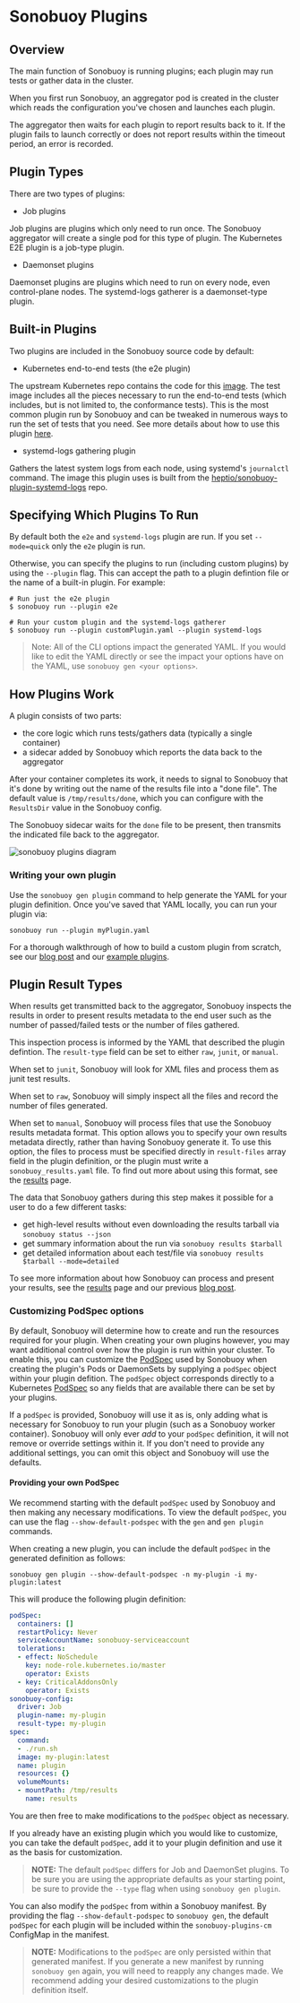 # Sonobuoy Plugins

## Overview

The main function of Sonobuoy is running plugins; each plugin may run tests or gather data in the cluster.

When you first run Sonobuoy, an aggregator pod is created in the cluster which reads the configuration you've chosen and launches each plugin.

The aggregator then waits for each plugin to report results back to it. If the plugin fails to launch correctly or does not report results within the timeout period, an error is recorded.

## Plugin Types

There are two types of plugins:

* Job plugins

Job plugins are plugins which only need to run once. The Sonobuoy aggregator will create a single pod for this type of plugin. The Kubernetes E2E plugin is a job-type plugin.

* Daemonset plugins

Daemonset plugins are plugins which need to run on every node, even control-plane nodes. The systemd-logs gatherer is a daemonset-type plugin.

## Built-in Plugins

Two plugins are included in the Sonobuoy source code by default:

* Kubernetes end-to-end tests (the e2e plugin)

The upstream Kubernetes repo contains the code for this [image][conformance]. The test image includes all the pieces necessary to run the end-to-end tests (which includes, but is not limited to, the conformance tests). This is the most common plugin run by Sonobuoy and can be tweaked in numerous ways to run the set of tests that you need. See more details about how to use this plugin [here][e2ePlugin].

* systemd-logs gathering plugin

Gathers the latest system logs from each node, using systemd's `journalctl` command. The image this plugin uses is built from the [heptio/sonobuoy-plugin-systemd-logs][systemd-repo] repo.

## Specifying Which Plugins To Run

By default both the `e2e` and `systemd-logs` plugin are run. If you set `--mode=quick` only the `e2e` plugin is run.

Otherwise, you can specify the plugins to run (including custom plugins) by using the `--plugin` flag. This can accept the path to a plugin defintion file or the name of a built-in plugin. For example:

```
# Run just the e2e plugin
$ sonobuoy run --plugin e2e

# Run your custom plugin and the systemd-logs gatherer
$ sonobuoy run --plugin customPlugin.yaml --plugin systemd-logs
```

> Note: All of the CLI options impact the generated YAML. If you would like to edit the YAML directly or see the impact your options have on the YAML, use `sonobuoy gen <your options>`.

## How Plugins Work

A plugin consists of two parts:

* the core logic which runs tests/gathers data (typically a single container)
* a sidecar added by Sonobuoy which reports the data back to the aggregator

After your container completes its work, it needs to signal to Sonobuoy that
it's done by writing out the name of the results file into a "done file". The default
value is `/tmp/results/done`, which you can configure with the `ResultsDir` value 
in the Sonobuoy config.

The Sonobuoy sidecar waits for the `done` file to be present, then transmits the indicated
file back to the aggregator.

![sonobuoy plugins diagram][diagram]

[diagram]: /img/plugin-contract.png

### Writing your own plugin

Use the `sonobuoy gen plugin` command to help generate the YAML for your plugin definition. Once you've saved that YAML locally, you can run your plugin via:

```
sonobuoy run --plugin myPlugin.yaml
```

For a thorough walkthrough of how to build a custom plugin from scratch, see our [blog post][customPluginsBlog] and our [example plugins][examplePlugins].

## Plugin Result Types

When results get transmitted back to the aggregator, Sonobuoy inspects the results in order
to present results metadata to the end user such as the number of passed/failed tests or
the number of files gathered.

This inspection process is informed by the YAML that described the plugin defintion. The
`result-type` field can be set to either `raw`, `junit`, or `manual`.

When set to `junit`, Sonobuoy will look for XML files and process them as junit test results.

When set to `raw`, Sonobuoy will simply inspect all the files and record the number of files generated.

When set to `manual`, Sonobuoy will process files that use the Sonobuoy results metadata format.
This option allows you to specify your own results metadata directly, rather than having Sonobuoy generate it.
To use this option, the files to process must be specified directly in `result-files` array field in the plugin definition, or the plugin must write a `sonobuoy_results.yaml` file.
To find out more about using this format, see the [results][results] page.

The data that Sonobuoy gathers during this step makes it possible for a user to do a few different tasks:

* get high-level results without even downloading the results tarball via `sonobuoy status --json`
* get summary information about the run via `sonobuoy results $tarball`
* get detailed information about each test/file via `sonobuoy results $tarball --mode=detailed`

To see more information about how Sonobuoy can process and present your results, see the [results][results] page and our previous [blog post][resultsBlog].

### Customizing PodSpec options

By default, Sonobuoy will determine how to create and run the resources required for your plugin.
When creating your own plugins however, you may want additional control over how the plugin is run within your cluster.
To enable this, you can customize the [PodSpec][kubernetes-podspecs] used by Sonobuoy when creating the plugin's Pods or DaemonSets by supplying a `podSpec` object within your plugin defition.
The `podSpec` object corresponds directly to a Kubernetes [PodSpec][kubernetes-podspecs] so any fields that are available there can be set by your plugins.

If a `podSpec` is provided, Sonobuoy will use it as is, only adding what is necessary for Sonobuoy to run your plugin (such as a Sonobuoy worker container).
Sonobuoy will only ever _add_ to your `podSpec` definition, it will not remove or override settings within it.
If you don't need to provide any additional settings, you can omit this object and Sonobuoy will use the defaults.

#### Providing your own PodSpec
We recommend starting with the default `podSpec` used by Sonobuoy and then making any necessary modifications.
To view the default `podSpec`, you can use the flag `--show-default-podspec` with the `gen` and `gen plugin` commands.

When creating a new plugin, you can include the default `podSpec` in the generated definition as follows:

```
sonobuoy gen plugin --show-default-podspec -n my-plugin -i my-plugin:latest
```

This will produce the following plugin definition:

```yaml
podSpec:
  containers: []
  restartPolicy: Never
  serviceAccountName: sonobuoy-serviceaccount
  tolerations:
  - effect: NoSchedule
    key: node-role.kubernetes.io/master
    operator: Exists
  - key: CriticalAddonsOnly
    operator: Exists
sonobuoy-config:
  driver: Job
  plugin-name: my-plugin
  result-type: my-plugin
spec:
  command:
  - ./run.sh
  image: my-plugin:latest
  name: plugin
  resources: {}
  volumeMounts:
  - mountPath: /tmp/results
    name: results
```

You are then free to make modifications to the `podSpec` object as necessary.

If you already have an existing plugin which you would like to customize, you can take the default `podSpec`, add it to your plugin definition and use it as the basis for customization.

> **NOTE:** The default `podSpec` differs for Job and DaemonSet plugins.
To be sure you are using the appropriate defaults as your starting point, be sure to provide the `--type` flag when using `sonobuoy gen plugin`.

You can also modify the `podSpec` from within a Sonobuoy manifest.
By providing the flag `--show-default-podspec` to `sonobuoy gen`, the default `podSpec` for each plugin will be included within the `sonobuoy-plugins-cm` ConfigMap in the manifest.

> **NOTE:** Modifications to the `podSpec` are only persisted within that generated manifest.
If you generate a new manifest by running `sonobuoy gen` again, you will need to reapply any changes made.
We recommend adding your desired customizations to the plugin definition itself.

[systemd-repo]: https://github.com/heptio/sonobuoy-plugin-systemd-logs
[e2e]: https://github.com/vmware-tanzu/sonobuoy/blob/main/examples/plugins.d/heptio-e2e.yaml
[conformance]: https://github.com/kubernetes/kubernetes/tree/master/cluster/images/conformance
[e2ePlugin]: e2eplugin.md
[kubernetes-podspecs]: https://kubernetes.io/docs/reference/generated/kubernetes-api/v1.15/#podspec-v1-core
[customPluginsBlog]: https://blogs.vmware.com/cloudnative/2019/04/30/sonobuoy-plugins-custom-testing/
[examplePlugins]: https://github.com/vmware-tanzu/sonobuoy/tree/main/examples/plugins
[results]: results.md
[resultsBlog]: https://sonobuoy.io/simplified-results-reporting-with-sonobuoy/
